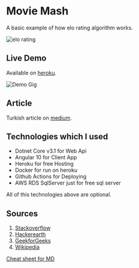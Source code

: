 # Movie Mash

A basic example of how elo rating algorithm works.

![elo rating][elo-rating]

## Live Demo

Available on [heroku](https://movie-mash.herokuapp.com).

![Demo Gig][Gif]

## Article 

Turkish article on [medium](https://medium.com/bursa-i-o/elo-derecelendirme-sistemi-2369ba4de47f).

## Technologies which I used

* Dotnet Core v3.1 for Web Api
* Angular 10 for Client App
* Heroku for free Hosting
* Docker for run on heroku
* Github Actions for Deploying
* AWS RDS SqlServer just for free sql server

All of this technologies above are optional. 

## Sources
1. [Stackoverflow][stackoverflow]
2. [Hackerearth][hackerearth]
3. [GeekforGeeks][geekforgeeks]
4. [Wikipedia][wikipedia]


[Cheat sheet for MD][chearsheetmd]


[elo-rating]:https://i.insider.com/4ca502827f8b9a125d130000?width=700&format=jpeg&auto=webp
[stackoverflow]:https://stackoverflow.com/questions/3848004/facemash-algorithm
[hackerearth]:https://www.hackerearth.com/blog/developers/elo-rating-system-common-link-facemash-chess
[geekforgeeks]:https://www.geeksforgeeks.org/elo-rating-algorithm/
[wikipedia]:https://en.wikipedia.org/wiki/Elo_rating_system
[chearsheetmd]:https://github.com/adam-p/markdown-here/wiki/Markdown-Cheatsheet
[Gif]:https://miro.medium.com/max/700/1*CnA2VBrkfyK5MGT7owj86A.gif
